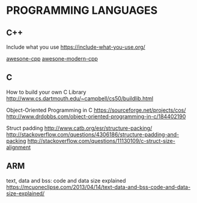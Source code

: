 PROGRAMMING LANGUAGES
================

C++
----------------
Include what you use
https://include-what-you-use.org/

[awesone-cpp](https://github.com/fffaraz/awesome-cpp)
[awesone-modern-cpp](https://github.com/rigtorp/awesome-modern-cpp)

C
----------------
How to build your own C Library
http://www.cs.dartmouth.edu/~campbell/cs50/buildlib.html

Object-Oriented Programming in C
https://sourceforge.net/projects/cos/
http://www.drdobbs.com/object-oriented-programming-in-c/184402190


Struct padding
http://www.catb.org/esr/structure-packing/
http://stackoverflow.com/questions/4306186/structure-padding-and-packing
http://stackoverflow.com/questions/11130109/c-struct-size-alignment

ARM
----------------

text, data and bss: code and data size explained
https://mcuoneclipse.com/2013/04/14/text-data-and-bss-code-and-data-size-explained/